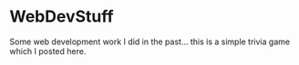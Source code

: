 # WebDevStuff
Some web development work I did in the past... this is a simple trivia game which I posted here.
